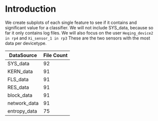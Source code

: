 # Introduction

We create subplots of each single feature to see
if it contains and significant value for a classifier.
We will not include SYS_data, because so far it only contains log files.
We will also focus on the user ``Heqing_device2 in rp4`` and ``Xi_sensor_1 in rp3``
These are the two sensors with the most data per devicetype.

| DataSource   | File Count |
|--------------|------------|
| SYS_data     | 92         |
| KERN_data    | 91         |
| FLS_data     | 91         |
| RES_data     | 91         |
| block_data   | 91         |
| network_data | 91         |
| entropy_data | 75         |